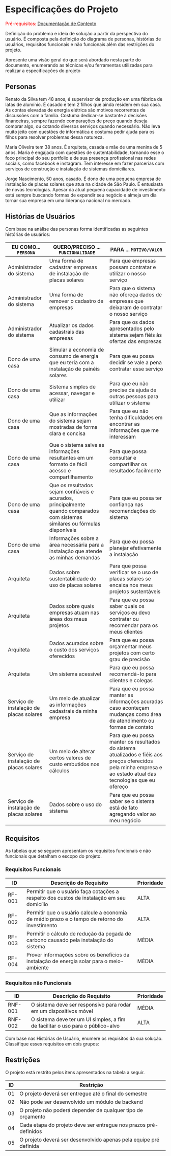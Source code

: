 # Especificações do Projeto

<span style="color:red">Pré-requisitos: <a href="1-Documentação de Contexto.md"> Documentação de Contexto</a></span>

Definição do problema e ideia de solução a partir da perspectiva do usuário. É composta pela definição do  diagrama de personas, histórias de usuários, requisitos funcionais e não funcionais além das restrições do projeto.

Apresente uma visão geral do que será abordado nesta parte do documento, enumerando as técnicas e/ou ferramentas utilizadas para realizar a especificações do projeto

## Personas

Renato da Silva tem 48 anos, é supervisor de produção em uma fábrica de latas de alumínio. É casado e tem 2 filhos que ainda residem em sua casa. As contas elevadas de energia elétrica são motivos recorrentes de discussões com a família. Costuma dedicar-se bastante à decisões financeiras, sempre fazendo comparações de preço quando deseja comprar algo, ou cotando diversos serviços quando necessário. Não leva muito jeito com questões de informática e costuma pedir ajuda para os filhos para resolver problemas dessa natureza. 

Maria Oliveira tem 38 anos. É arquiteta, casada e mãe de uma menina de 5 anos. Maria é engajada com questões de sustentabilidade, tornando esse o foco principal do seu portfolio e de sua presença profissional nas redes sociais, como facebook e instagram. Tem interesse em fazer parcerias com serviços de construção e instalação de sistemas domiciliares.

Jorge Nascimento, 50 anos, casado. É dono de uma pequena empresa de instalação de placas solares que atua na cidade de São Paulo. É entusiasta de novas tecnologias. Apesar da atual pequena capacidade de investimento está sempre buscando formas de expandir seu negócio e almeja um dia tornar sua empresa em uma liderança nacional no mercado. 

## Histórias de Usuários

Com base na análise das personas forma identificadas as seguintes histórias de usuários:

|EU COMO... `PERSONA`| QUERO/PRECISO ... `FUNCIONALIDADE` |PARA ... `MOTIVO/VALOR`                 |
|--------------------|------------------------------------|----------------------------------------|
|Administrador do sistema| Uma forma de cadastrar empresas de instalação de placas solares  | Para que empresas possam contratar e utilizar o nosso serviço  |
|Administrador do sistema| Uma forma de remover o cadastro de empresas  | Para que o sistema não ofereça dados de empresas que deixaram de contratar o nosso serviço  |
|Administrador do sistema| Atualizar os dados cadastrais das empresas  | Para que os dados apresentados pelo sistema sejam fiéis às ofertas das empresas  |
|Dono de uma casa | Simular a economia de consumo de energia que eu teria com a instalação de painéis solares  | Para que eu possa decidir se vale a pena contratar esse serviço  |
|Dono de uma casa  | Sistema simples de acessar, navegar e utilizar  | Para que eu não precise da ajuda de outras pessoas para utilizar o sistema   |
|Dono de uma casa  | Que as informações do sistema sejam mostradas de forma clara e concisa  | Para que eu não tenha dificuldades em encontrar as informações que me interessam  |
|Dono de uma casa  | Que o sistema salve as informações resultantes em um formato de fácil acesso e compartilhamento  | Para que possa consultar e compartilhar os resultados facilmente  |
|Dono de uma casa  | Que os resultados sejam confiáveis e acurados, principalmente quando comparados com sistemas similares ou fórmulas disponíveis  | Para que eu possa ter confiança nas recomendações do sistema |
|Dono de uma casa  | Informações sobre a área necessária para a instalação que atende as minhas demandas  | Para que eu possa planejar efetivamente a instalação  |
|Arquiteta  | Dados sobre sustentabilidade do uso de placas solares  | Para que possa verificar se o uso de placas solares se encaixa nos meus projetos sustentáveis  |
|Arquiteta  | Dados sobre quais empresas atuam nas áreas dos meus projetos  | Para que eu possa saber quais os serviços eu devo contratar ou recomendar para os meus clientes  |
|Arquiteta  | Dados acurados sobre o custo dos serviços oferecidos  | Para que eu possa orçamentar meus projetos com certo grau de precisão  |
|Arquiteta  | Um sistema acessível | Para que eu possa recomendá-lo para clientes e colegas |
|Serviço de instalação de placas solares  | Um meio de atualizar as informações cadastrais da minha empresa  | Para que eu possa manter as informações acuradas caso aconteçam mudanças como área de atendimento ou formas de contato  |
|Serviço de instalação de placas solares  | Um meio de alterar certos valores de custo embutidos nos cálculos  | Para que eu possa manter os resultados do sistema atualizados e fiéis aos preços oferecidos pela minha empresa e ao estado atual das tecnologias que eu ofereço  |
|Serviço de instalação de placas solares  | Dados sobre o uso do sistema  | Para que eu possa saber se o sistema está de fato agregando valor ao meu negócio  |

## Requisitos

As tabelas que se seguem apresentam os requisitos funcionais e não funcionais que detalham o escopo do projeto.

### Requisitos Funcionais

|ID    | Descrição do Requisito  | Prioridade |
|------|-------------------------|------------|
|RF-001| Permitir que o usuário faça cotações a respeito dos custos de instalação em seu domicílio | ALTA | 
|RF-002| Permitir que o usuário calcule a economia de médio prazo e o tempo de retorno do investimento | ALTA | 
|RF-003| Permitir o cálculo de redução da pegada de carbono causado pela instalação do sistema  | MÉDIA |
|RF-004| Prover informações sobre os benefícios da instalação de energia solar para o meio-ambiente | MÉDIA |



### Requisitos não Funcionais

|ID     | Descrição do Requisito  |Prioridade |
|-------|--------------------------|----------|
|RNF-001| O sistema deve ser responsivo para rodar em um dispositivos móvel | MÉDIA | 
|RNF-002| O sistema deve ter um UI simples, a fim de facilitar o uso para o público-alvo |  ALTA | 

Com base nas Histórias de Usuário, enumere os requisitos da sua solução. Classifique esses requisitos em dois grupos:

## Restrições

O projeto está restrito pelos itens apresentados na tabela a seguir.

|ID| Restrição                                             |
|--|-------------------------------------------------------|
|01| O projeto deverá ser entregue até o final do semestre |
|02| Não pode ser desenvolvido um módulo de backend        |
|03| O projeto não poderá depender de qualquer tipo de orçamento |
|04| Cada etapa do projeto deve ser entregue nos prazos pré-definidos |
|05| O projeto deverá ser desenvolvido apenas pela equipe pré definida |

